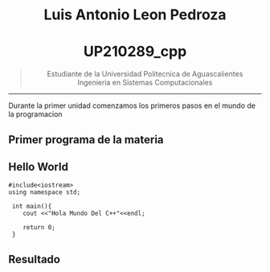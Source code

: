 <center>

# **Luis Antonio Leon Pedroza**  
# UP210289_cpp
>Estudiante de la Universidad Politecnica de Aguascalientes  
> Ingenieria en Sistemas Computacionales 
---

</center>

Durante la primer unidad comenzamos los primeros pasos en el mundo de la programacion

## Primer programa de la materia

## Hello World
```
#include<iostream>
using namespace std;
 
 int main(){
    cout <<"Hola Mundo Del C++"<<endl;

    return 0;
 }
 ```
 ## Resultado

 
 

